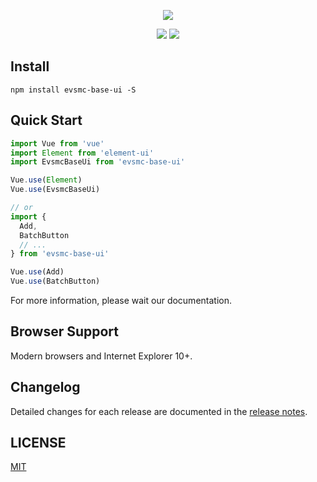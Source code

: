 <p align="center">
  <a href="https://sm.ms/image/k7zEVeyoObY364D" target="_blank"><img src="https://i.loli.net/2019/10/16/k7zEVeyoObY364D.png" ></a>
</p>

<p align="center">
  <img src="https://img.shields.io/badge/npm-0.2.2_alpha-green"/>
  <img src="https://img.shields.io/badge/license-MIT-green"/>
</p>

## Install

```shell
npm install evsmc-base-ui -S
```

## Quick Start

``` javascript
import Vue from 'vue'
import Element from 'element-ui'
import EvsmcBaseUi from 'evsmc-base-ui'

Vue.use(Element)
Vue.use(EvsmcBaseUi)

// or
import {
  Add,
  BatchButton
  // ...
} from 'evsmc-base-ui'

Vue.use(Add)
Vue.use(BatchButton)
```

For more information, please wait our documentation.

## Browser Support

Modern browsers and Internet Explorer 10+.

<!-- ## Development

Skip this part if you just want to use Element. -->

## Changelog

Detailed changes for each release are documented in the [release notes](https://github.com/dingcang/evsmc-base-ui/releases).

## LICENSE

[MIT](LICENSE)
